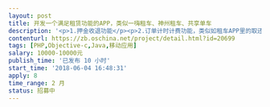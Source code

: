 ```yaml
---                
layout: post       
title: 开发一个满足租赁功能的APP，类似一嗨租车、神州租车、共享单车           
description: '<p>1.押金收退功能</p><p>2.订单计时计费功能，类似如租车APP里的取还车地点及时间。</p><p>3.订单完成后总结算。</p><p>4.开发基于微信公众平台的微信商城或APP应用</p>'     
contenturl: https://zb.oschina.net/project/detail.html?id=20699      
tags: [PHP,Objective-c,Java,移动应用]            
salary: 10000-10000元          
publish_time: '已发布 10 小时'         
start_time: '2018-06-04 16:48:31'           
apply: 8                   
time_range: 2 月              
status: 招募中                  
---                 
```

